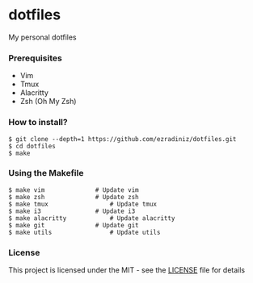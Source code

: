 # dotfiles

My personal dotfiles

### Prerequisites                                                                       
 - Vim
 - Tmux
 - Alacritty
 - Zsh (Oh My Zsh)

### How to install?

```console
$ git clone --depth=1 https://github.com/ezradiniz/dotfiles.git
$ cd dotfiles
$ make
```

### Using the Makefile

```console
$ make vim 				# Update vim
$ make zsh 				# Update zsh 
$ make tmux 				# Update tmux
$ make i3 				# Update i3
$ make alacritty 			# Update alacritty
$ make git 				# Update git
$ make utils 				# Update utils 
```

### License
This project is licensed under the MIT - see the [LICENSE](LICENSE) file for details 
